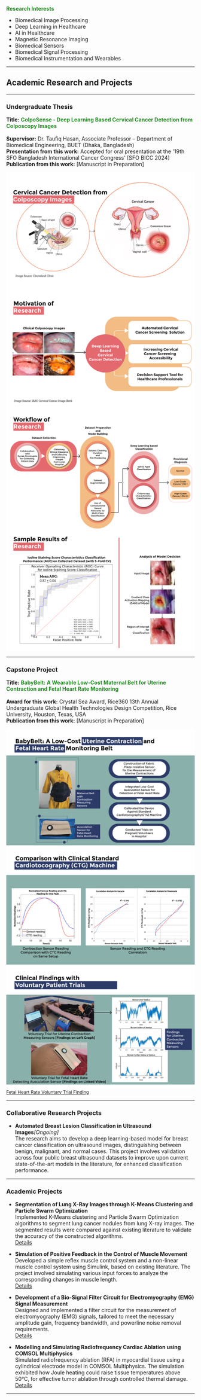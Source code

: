 <span style="color: #228B22;">**Research Interests**</span>
- Biomedical Image Processing
- Deep Learning in Healthcare
- AI in Healthcare
- Magnetic Resonance Imaging
- Biomedical Sensors
- Biomedical Signal Processing
- Biomedical Instrumentation and Wearables

---
## Academic Research and Projects

---
### Undergraduate Thesis

**Title:** <span style="color: #228B22;">**ColpoSense - Deep Learning Based Cervical Cancer Detection from Colposcopy Images**</span>
<br><br>
**Supervisor:** Dr. Taufiq Hasan, Associate Professor – Department of Biomedical Engineering, BUET (Dhaka, Bangladesh)
<br> 
**Presentation from this work:** Accepted for oral presentation at the '19th SFO Bangladesh International Cancer Congress' [SFO BICC 2024]
**Publication from this work:** [Manuscript in Preparation]

![Image](Images/Thesis_1.png?raw=true")
![Image](Images/Thesis_2.png?raw=true")
![Image](Images/Thesis_3.png?raw=true")
![Image](Images/Thesis_4.png?raw=true")

---
### Capstone Project

**Title:** <span style="color:#228B22;">**BabyBelt: A Wearable Low‑Cost Maternal Belt for Uterine Contraction and Fetal Heart Rate
Monitoring**</span>
<br><br>
**Award for this work:** Crystal Sea Award, Rice360 13th Annual Undergraduate Global Health Technologies Design Competition, Rice University, Houston, Texas, USA
<br>
**Publication from this work:** [Manuscript in Preparation]

![Image](Images/Project_1.png?raw=true")
![Image](Images/Project_2.png?raw=true")
![Image](Images/Project_3.png?raw=true")
<a href="https://drive.google.com/file/d/1AklwL86m-Ru6TdAxpVmBlH0XYavYHlPU/view?usp=sharing" style="font-size:12px;">Fetal Heart Rate Voluntary Trial Finding</a>

---

### Collaborative Research Projects
- **Automated Breast Lesion Classification in Ultrasound Images**_[Ongoing]_<br>
The research aims to develop a deep learning-based model for breast cancer classification on ultrasound images, distinguishing between benign, malignant, and normal cases. This project involves validation across four public breast ultrasound datasets to improve upon current state-of-the-art models in the literature, for enhanced classification performance.<br>

---

### Academic Projects

- **Segmentation of Lung X-Ray Images through K-Means Clustering and Particle Swarm Optimization**<br>
Implemented K-Means clustering and Particle Swarm Optimization algorithms to segment lung cancer nodules from lung X-ray images. The segmented results were compared against existing literature to validate the accuracy of the constructed algorithms.<br>
[Details](/PDF/Imaging.pdf)

- **Simulation of Positive Feedback in the Control of Muscle Movement**<br>
Developed a simple reflex muscle control system and a non-linear muscle control system using Simulink, based on existing literature. The project involved simulating various input forces to analyze the corresponding changes in muscle length.<br>
[Details](/PDF/Control.pdf)

- **Development of a Bio-Signal Filter Circuit for Electromyography (EMG) Signal Measurement**<br>
Designed and implemented a filter circuit for the measurement of electromyography (EMG) signals, tailored to meet the necessary amplitude gain, frequency bandwidth, and powerline noise removal requirements.<br>
[Details](/PDF/EMG.pdf)

- **Modelling and Simulating Radiofrequency Cardiac Ablation using COMSOL Multiphysics**<br>
Simulated radiofrequency ablation (RFA) in myocardial tissue using a cylindrical electrode model in COMSOL Multiphysics. The simulation exhibited how Joule heating could raise tissue temperatures above 50°C, for effective tumor ablation through controlled thermal damage.<br>
[Details](/PDF/COMSOL.pdf)

---
